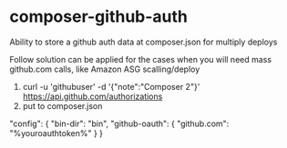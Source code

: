 # composer-github-auth
Ability to store a github auth data at composer.json for multiply deploys 

Follow solution can be applied for the cases when you will need mass github.com calls, like Amazon ASG scalling/deploy

1. curl -u 'githubuser' -d '{"note":"Composer 2"}' https://api.github.com/authorizations
2. put to composer.json

 "config": {
     "bin-dir": "bin",
       "github-oauth": {
          "github.com": "%youroauthtoken%"
        }
   }
